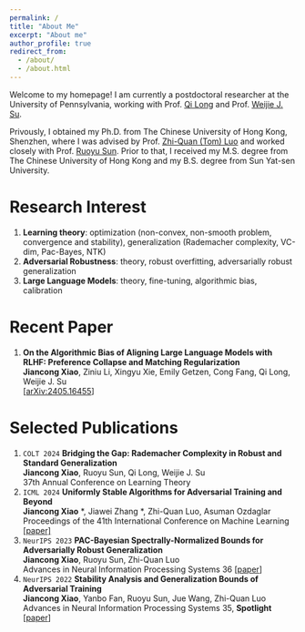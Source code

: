 ```yaml
---
permalink: /
title: "About Me"
excerpt: "About me"
author_profile: true
redirect_from: 
  - /about/
  - /about.html
---
```


 	
Welcome to my homepage! I am currently a postdoctoral researcher at the University of Pennsylvania, working with Prof. [Qi Long](https://www.med.upenn.edu/long-lab/) and Prof. [Weijie J. Su](http://www-stat.wharton.upenn.edu/~suw/). 

Privously, I obtained my Ph.D. from The Chinese University of Hong Kong, Shenzhen, where I was advised by Prof. [Zhi-Quan (Tom) Luo](https://sds.cuhk.edu.cn/en/teacher/214) and worked closely with Prof. [Ruoyu Sun](https://ruoyus.github.io). Prior to that, I received my M.S. degree from The Chinese University of Hong Kong and my B.S. degree from Sun Yat-sen University.

Research Interest
======
1. **Learning theory**: optimization (non-convex, non-smooth problem, convergence and stability), generalization (Rademacher complexity, VC-dim, Pac-Bayes, NTK)
2. **Adversarial Robustness**: theory, robust overfitting, adversarially robust generalization
3. **Large Language Models**:  theory, fine-tuning, algorithmic bias, calibration

Recent Paper
======
1. **On the Algorithmic Bias of Aligning Large Language Models with RLHF: Preference Collapse and Matching Regularization**  
   **Jiancong Xiao**, Ziniu Li, Xingyu Xie, Emily Getzen, Cong Fang, Qi Long, Weijie J. Su  
   [[arXiv:2405.16455](https://arxiv.org/abs/2405.16455)]

Selected Publications
======
1. ``COLT 2024`` **Bridging the Gap: Rademacher Complexity in Robust and Standard Generalization**    
   **Jiancong Xiao**, Ruoyu Sun, Qi Long, Weijie J. Su  
   37th Annual Conference on Learning Theory
1. ``ICML 2024`` **Uniformly Stable Algorithms for Adversarial Training and Beyond**  
   **Jiancong Xiao** *, Jiawei Zhang *, Zhi-Quan Luo, Asuman Ozdaglar  
   Proceedings of the 41th International Conference on Machine Learning [[paper]](https://arxiv.org/abs/2405.01817)  
1. ``NeurIPS 2023`` **PAC-Bayesian Spectrally-Normalized Bounds for Adversarially Robust Generalization**  
   **Jiancong Xiao**, Ruoyu Sun, Zhi-Quan Luo  
   Advances in Neural Information Processing Systems 36 [[paper](https://proceedings.neurips.cc/paper_files/paper/2023/hash/720991812855c99df50bc8b36966cd81-Abstract-Conference.html)]
1. ``NeurIPS 2022`` **Stability Analysis and Generalization Bounds of Adversarial Training**  
   **Jiancong Xiao**, Yanbo Fan, Ruoyu Sun, Jue Wang, Zhi-Quan Luo  
   Advances in Neural Information Processing Systems 35, **Spotlight** [[paper](https://proceedings.neurips.cc/paper_files/paper/2022/hash/637de5e2a7a77f741b0b84bd61c83125-Abstract-Conference.html)]  

